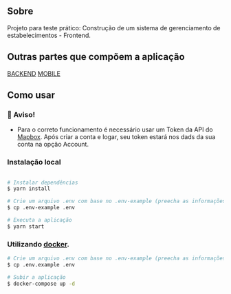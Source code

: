 ## Sobre

Projeto para teste prático: Construção de um sistema de gerenciamento de estabelecimentos - Frontend.

## Outras partes que compõem a aplicação
[BACKEND](https://github.com/jp-cordeiro/fortbrasil-backend)
[MOBILE](https://github.com/jp-cordeiro/fortbrasil-mobile)

## Como usar

### :rotating_light: Aviso!

- Para o correto funcionamento é necessário usar um Token da API do [Mapbox](https://www.mapbox.com/). Após criar a conta e logar, seu token estará nos dads da sua conta na opção Account.

### Instalação local

```bash

# Instalar dependências
$ yarn install

# Crie um arquivo .env com base no .env-example (preecha as informações corretamente).
$ cp .env-example .env

# Executa a aplicação
$ yarn start
```

### Utilizando [docker](https://www.docker.com/).

```bash
# Crie um arquivo .env com base no .env-example (preecha as informações corretamente).
$ cp .env.example .env

# Subir a aplicação
$ docker-compose up -d
```
